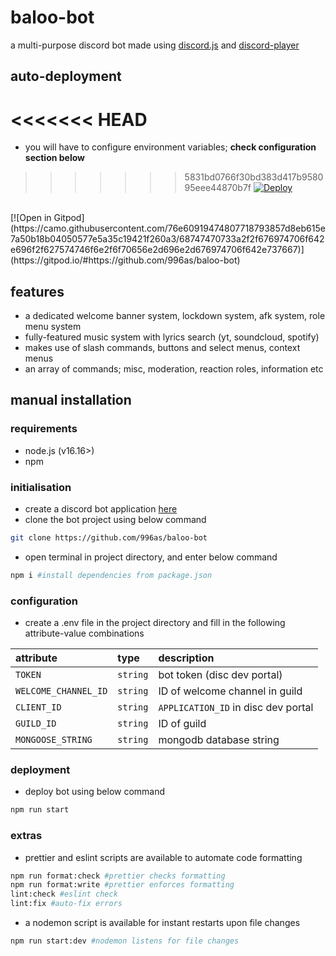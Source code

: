 # baloo-bot

a multi-purpose discord bot made using [discord.js](https://github.com/discordjs/discord.js) and [discord-player](https://github.com/Androz2091/discord-player)

## auto-deployment
<<<<<<< HEAD
=======

- you will have to configure environment variables; **check configuration section below**

>>>>>>> 5831bd0766f30bd383d417b958095eee44870b7f
[![Deploy](https://www.herokucdn.com/deploy/button.svg)](https://heroku.com/deploy?template=https://github.com/996as/baloo-bot)
<br>
[![Open in Gitpod](https://camo.githubusercontent.com/76e60919474807718793857d8eb615e7a50b18b04050577e5a35c19421f260a3/68747470733a2f2f676974706f642e696f2f627574746f6e2f6f70656e2d696e2d676974706f642e737667)](https://gitpod.io/#https://github.com/996as/baloo-bot)

## features

-   a dedicated welcome banner system, lockdown system, afk system, role menu system
-   fully-featured music system with lyrics search (yt, soundcloud, spotify)
-   makes use of slash commands, buttons and select menus, context menus
-   an array of commands; misc, moderation, reaction roles, information etc

## manual installation

### requirements

-   node.js (v16.16>)
-   npm

### initialisation

-   create a discord bot application [here](https://discordjs.guide/preparations/setting-up-a-bot-application.html#creating-your-bot)
-   clone the bot project using below command

```bash
git clone https://github.com/996as/baloo-bot
```

-   open terminal in project directory, and enter below command

```sh
npm i #install dependencies from package.json
```

### configuration
- create a .env file in the project directory and fill in the following attribute-value combinations

| attribute            | type     | description                          |
| :------------------- | :------- | :----------------------------------- |
| `TOKEN`              | `string` | bot token (disc dev portal)          |
| `WELCOME_CHANNEL_ID` | `string` | ID of welcome channel in guild       |
| `CLIENT_ID`          | `string` | `APPLICATION_ID` in disc dev portal  |
| `GUILD_ID`           | `string` | ID of guild                          |
| `MONGOOSE_STRING`    | `string` | mongodb database string              |

### deployment

-   deploy bot using below command

```sh
npm run start
```

### extras

-   prettier and eslint scripts are available to automate code formatting

```sh
npm run format:check #prettier checks formatting
npm run format:write #prettier enforces formatting
lint:check #eslint check
lint:fix #auto-fix errors
```

-   a nodemon script is available for instant restarts upon file changes

```sh
npm run start:dev #nodemon listens for file changes
```
